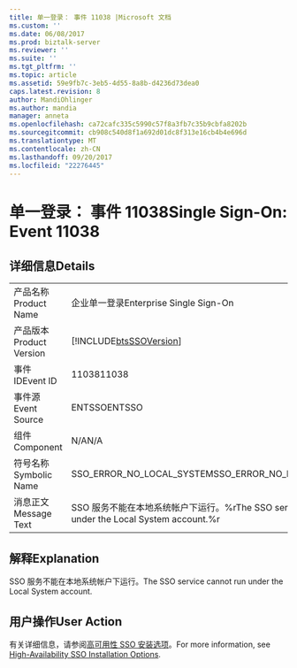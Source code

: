 ```yaml
---
title: 单一登录： 事件 11038 |Microsoft 文档
ms.custom: ''
ms.date: 06/08/2017
ms.prod: biztalk-server
ms.reviewer: ''
ms.suite: ''
ms.tgt_pltfrm: ''
ms.topic: article
ms.assetid: 59e9fb7c-3eb5-4d55-8a8b-d4236d73dea0
caps.latest.revision: 8
author: MandiOhlinger
ms.author: mandia
manager: anneta
ms.openlocfilehash: ca72cafc335c5990c57f8a3fb7c35b9cbfa8202b
ms.sourcegitcommit: cb908c540d8f1a692d01dc8f313e16cb4b4e696d
ms.translationtype: MT
ms.contentlocale: zh-CN
ms.lasthandoff: 09/20/2017
ms.locfileid: "22276445"
---
```

# <a name="single-sign-on-event-11038"></a><span data-ttu-id="4bae8-102">单一登录： 事件 11038</span><span class="sxs-lookup"><span data-stu-id="4bae8-102">Single Sign-On: Event 11038</span></span>
## <a name="details"></a><span data-ttu-id="4bae8-103">详细信息</span><span class="sxs-lookup"><span data-stu-id="4bae8-103">Details</span></span>  
  
|||  
|-|-|  
|<span data-ttu-id="4bae8-104">产品名称</span><span class="sxs-lookup"><span data-stu-id="4bae8-104">Product Name</span></span>|<span data-ttu-id="4bae8-105">企业单一登录</span><span class="sxs-lookup"><span data-stu-id="4bae8-105">Enterprise Single Sign-On</span></span>|  
|<span data-ttu-id="4bae8-106">产品版本</span><span class="sxs-lookup"><span data-stu-id="4bae8-106">Product Version</span></span>|[!INCLUDE[btsSSOVersion](../includes/btsssoversion-md.md)]|  
|<span data-ttu-id="4bae8-107">事件 ID</span><span class="sxs-lookup"><span data-stu-id="4bae8-107">Event ID</span></span>|<span data-ttu-id="4bae8-108">11038</span><span class="sxs-lookup"><span data-stu-id="4bae8-108">11038</span></span>|  
|<span data-ttu-id="4bae8-109">事件源</span><span class="sxs-lookup"><span data-stu-id="4bae8-109">Event Source</span></span>|<span data-ttu-id="4bae8-110">ENTSSO</span><span class="sxs-lookup"><span data-stu-id="4bae8-110">ENTSSO</span></span>|  
|<span data-ttu-id="4bae8-111">组件</span><span class="sxs-lookup"><span data-stu-id="4bae8-111">Component</span></span>|<span data-ttu-id="4bae8-112">N/A</span><span class="sxs-lookup"><span data-stu-id="4bae8-112">N/A</span></span>|  
|<span data-ttu-id="4bae8-113">符号名称</span><span class="sxs-lookup"><span data-stu-id="4bae8-113">Symbolic Name</span></span>|<span data-ttu-id="4bae8-114">SSO_ERROR_NO_LOCAL_SYSTEM</span><span class="sxs-lookup"><span data-stu-id="4bae8-114">SSO_ERROR_NO_LOCAL_SYSTEM</span></span>|  
|<span data-ttu-id="4bae8-115">消息正文</span><span class="sxs-lookup"><span data-stu-id="4bae8-115">Message Text</span></span>|<span data-ttu-id="4bae8-116">SSO 服务不能在本地系统帐户下运行。%r</span><span class="sxs-lookup"><span data-stu-id="4bae8-116">The SSO service cannot run under the Local System account.%r</span></span>|  
  
## <a name="explanation"></a><span data-ttu-id="4bae8-117">解释</span><span class="sxs-lookup"><span data-stu-id="4bae8-117">Explanation</span></span>  
 <span data-ttu-id="4bae8-118">SSO 服务不能在本地系统帐户下运行。</span><span class="sxs-lookup"><span data-stu-id="4bae8-118">The SSO service cannot run under the Local System account.</span></span>  
  
## <a name="user-action"></a><span data-ttu-id="4bae8-119">用户操作</span><span class="sxs-lookup"><span data-stu-id="4bae8-119">User Action</span></span>  
 <span data-ttu-id="4bae8-120">有关详细信息，请参阅[高可用性 SSO 安装选项](../core/high-availability-sso-installation-options.md)。</span><span class="sxs-lookup"><span data-stu-id="4bae8-120">For more information, see [High-Availability SSO Installation Options](../core/high-availability-sso-installation-options.md).</span></span>